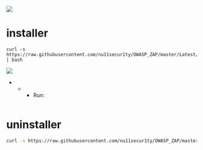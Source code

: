 

![](https://github.com/nu11secur1ty/OWASP_ZAP/blob/master/wall/owasp_logo_milan.png)

# installer
```
curl -s https://raw.githubusercontent.com/nu11secur1ty/OWASP_ZAP/master/Latest/KlaiLinux2020.2/installer2020.sh | bash
```
![](https://github.com/nu11secur1ty/OWASP_ZAP/blob/master/Latest/KlaiLinux2020.2/screen/Screenshot%20from%202020-04-23%2018-33-15.png)

- - - Run:

![]()


# uninstaller
```bash
curl -s https://raw.githubusercontent.com/nu11secur1ty/OWASP_ZAP/master/Latest/KlaiLinux2020.2/uninstaller/uninstaller.sh | bash
```
